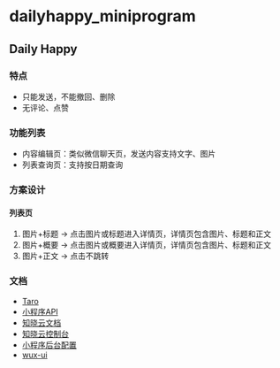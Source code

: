 # dailyhappy_miniprogram

## Daily Happy

### 特点

- 只能发送，不能撤回、删除
- 无评论、点赞

### 功能列表

- 内容编辑页：类似微信聊天页，发送内容支持文字、图片
- 列表查询页：支持按日期查询

### 方案设计

#### 列表页

1. 图片+标题 -> 点击图片或标题进入详情页，详情页包含图片、标题和正文
2. 图片+概要 -> 点击图片或概要进入详情页，详情页包含图片、标题和正文
3. 图片+正文 -> 点击不跳转

### 文档

- [Taro](https://nervjs.github.io/taro/docs/README.html)
- [小程序API](https://developers.weixin.qq.com/miniprogram/dev/api/wx.setNavigationBarTitle.html)
- [知晓云文档](https://doc.minapp.com/)
- [知晓云控制台](https://cloud.minapp.com/dashboard/#/)
- [小程序后台配置](https://mp.weixin.qq.com/wxopen/authprofile?action=index&use_role=1&token=1667199367&lang=zh_CN)
- [wux-ui](https://wux-weapp.github.io/wux-weapp-docs/#/quickstart)